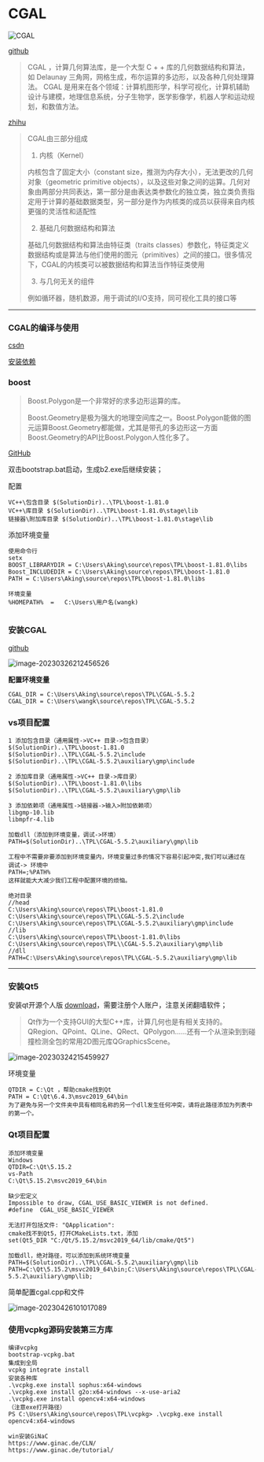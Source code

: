 

# CGAL

![CGAL](https://github.com/CGAL/cgal/raw/master/Installation/doc_html/images/cgal_2013_grey.png)

[github](https://github.com/CGAL/cgal)

> CGAL ，计算几何算法库，是一个大型 C + + 库的几何数据结构和算法，如 Delaunay 三角网，网格生成，布尔运算的多边形，以及各种几何处理算法。 CGAL 是用来在各个领域：计算机图形学，科学可视化，计算机辅助设计与建模，地理信息系统，分子生物学，医学影像学，机器人学和运动规划，和数值方法。
>



[zhihu](https://zhuanlan.zhihu.com/p/579168502)

> CGAL由三部分组成
>
> 1. 内核（Kernel）
>
> 内核包含了固定大小（constant size，推测为内存大小），无法更改的几何对象（geometric primitive objects），以及这些对象之间的运算。几何对象由两部分共同表达，第一部分是由表达类参数化的独立类，独立类负责指定用于计算的基础数据类型，另一部分是作为内核类的成员以获得来自内核更强的灵活性和适配性
>
> 2. 基础几何数据结构和算法
>
> 基础几何数据结构和算法由特征类（traits classes）参数化，特征类定义数据结构或是算法与他们使用的图元（primitives）之间的接口。很多情况下，CGAL的内核类可以被数据结构和算法当作特征类使用
>
> 3. 与几何无关的组件
>
> 例如循环器，随机数源，用于调试的I/O支持，同可视化工具的接口等
>





---

### CGAL的编译与使用

[csdn](https://blog.csdn.net/summer_dew/article/details/107811371)

[安装依赖](https://blog.csdn.net/qq_39784672/article/details/125839069) 

### boost

> Boost.Polygon是一个非常好的求多边形运算的库。
>
> Boost.Geometry是极为强大的地理空间库之一。Boost.Polygon能做的图元运算Boost.Geometry都能做，尤其是带孔的多边形这一方面Boost.Geometry的API比Boost.Polygon人性化多了。
>

[GitHub](https://github.com/boostorg/boost/releases/tag/boost-1.81.0)

双击bootstrap.bat启动，生成b2.exe后继续安装；

配置

```
VC++\包含目录 $(SolutionDir)..\TPL\boost-1.81.0
VC++\库目录 $(SolutionDir)..\TPL\boost-1.81.0\stage\lib
链接器\附加库目录 $(SolutionDir)..\TPL\boost-1.81.0\stage\lib
```

添加环境变量

```
使用命令行
setx 
BOOST_LIBRARYDIR = C:\Users\Aking\source\repos\TPL\boost-1.81.0\libs
Boost_INCLUDEDIR = C:\Users\Aking\source\repos\TPL\boost-1.81.0
PATH = C:\Users\Aking\source\repos\TPL\boost-1.81.0\libs

环境变量
%HOMEPATH%  =   C:\Users\用户名(wangk)


```



### 安装CGAL

[github](https://github.com/CGAL/cgal/releases)

![image-20230326212456526](https://raw.githubusercontent.com/akingse/my-picbed/main/x1e4/image-20230326212456526.png)

**配置环境变量**

```
CGAL_DIR = C:\Users\Aking\source\repos\TPL\CGAL-5.5.2
CGAL_DIR = C:\Users\wangk\source\repos\TPL\CGAL-5.5.2
```



### vs项目配置

```shell
1 添加包含目录（通用属性->VC++ 目录->包含目录）
$(SolutionDir)..\TPL\boost-1.81.0
$(SolutionDir)..\TPL\CGAL-5.5.2\include
$(SolutionDir)..\TPL\CGAL-5.5.2\auxiliary\gmp\include

2 添加库目录（通用属性->VC++ 目录->库目录）
$(SolutionDir)..\TPL\boost-1.81.0\libs
$(SolutionDir)..\TPL\CGAL-5.5.2\auxiliary\gmp\lib

3 添加依赖项（通用属性->链接器->输入>附加依赖项）
libgmp-10.lib
libmpfr-4.lib

加载dll（添加到环境变量，调试->环境）
PATH=$(SolutionDir)..\TPL\CGAL-5.5.2\auxiliary\gmp\lib

工程中不需要非要添加到环境变量内，环境变量过多的情况下容易引起冲突,我们可以通过在
调试-> 环境中
PATH=;%PATH%
这样就能大大减少我们工程中配置环境的烦恼。

绝对目录
//head
C:\Users\Aking\source\repos\TPL\boost-1.81.0
C:\Users\Aking\source\repos\TPL\CGAL-5.5.2\include
C:\Users\Aking\source\repos\TPL\CGAL-5.5.2\auxiliary\gmp\include
//lib
C:\Users\Aking\source\repos\TPL\boost-1.81.0\libs
C:\Users\Aking\source\repos\TPL\\CGAL-5.5.2\auxiliary\gmp\lib
//dll
PATH=C:\Users\Aking\source\repos\TPL\CGAL-5.5.2\auxiliary\gmp\lib
```



---

### 安装Qt5

安装qt开源个人版 [download](https://www.qt.io/download-thank-you)，需要注册个人账户，注意关闭翻墙软件；

> Qt作为一个支持GUI的大型C++库，计算几何也是有相关支持的。QRegion、QPoint、QLine、QRect、QPolygon……还有一个从渲染到到碰撞检测全包的常用2D图元库QGraphicsScene。

![image-20230324215459927](https://raw.githubusercontent.com/akingse/my-picbed/main/image-20230324215459927.png)

环境变量

```
QTDIR = C:\Qt ，帮助cmake找到Qt
PATH = C:\Qt\6.4.3\msvc2019_64\bin
为了避免与另一个文件夹中具有相同名称的另一个dll发生任何冲突，请将此路径添加为列表中的第一个。
```



### Qt项目配置

```shell
添加环境变量
Windows
QTDIR=C:\Qt\5.15.2
vs-Path
C:\Qt\5.15.2\msvc2019_64\bin

缺少宏定义
Impossible to draw, CGAL_USE_BASIC_VIEWER is not defined.
#define  CGAL_USE_BASIC_VIEWER

无法打开包括文件: "QApplication":
cmake找不到Qt5，打开CMakeLists.txt，添加
set(Qt5_DIR "C:/Qt/5.15.2/msvc2019_64/lib/cmake/Qt5")

加载dll，绝对路径，可以添加到系统环境变量
PATH=$(SolutionDir)..\TPL\CGAL-5.5.2\auxiliary\gmp\lib
PATH=C:\Qt\5.15.2\msvc2019_64\bin;C:\Users\Aking\source\repos\TPL\CGAL-5.5.2\auxiliary\gmp\lib;

```



简单配置cgal.cpp和文件

![image-20230426101017089](https://raw.githubusercontent.com/akingse/my-picbed/main/x1e4/image-20230426101017089.png)







### 使用vcpkg源码安装第三方库

```shell
编译vcpkg
bootstrap-vcpkg.bat
集成到全局
vcpkg integrate install
安装各种库
.\vcpkg.exe install sophus:x64-windows
.\vcpkg.exe install g2o:x64-windows --x-use-aria2
.\vcpkg.exe install opencv4:x64-windows
（注意exe打开路径）
PS C:\Users\Aking\source\repos\TPL\vcpkg> .\vcpkg.exe install opencv4:x64-windows

```



```
win安装GiNaC
https://www.ginac.de/CLN/
https://www.ginac.de/tutorial/
```

